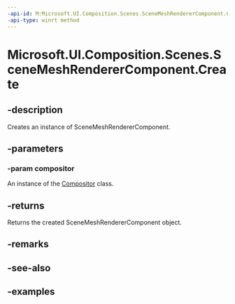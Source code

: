 ```yaml
---
-api-id: M:Microsoft.UI.Composition.Scenes.SceneMeshRendererComponent.Create(Microsoft.UI.Composition.Compositor)
-api-type: winrt method
---
```


<!-- Method syntax.
public SceneMeshRendererComponent SceneMeshRendererComponent.Create(Compositor compositor)
-->

# Microsoft.UI.Composition.Scenes.SceneMeshRendererComponent.Create

## -description

Creates an instance of SceneMeshRendererComponent.

## -parameters
### -param compositor

An instance of the [Compositor](../microsoft.ui.composition/compositor.md) class.

## -returns

Returns the created SceneMeshRendererComponent object.

## -remarks

## -see-also

## -examples

